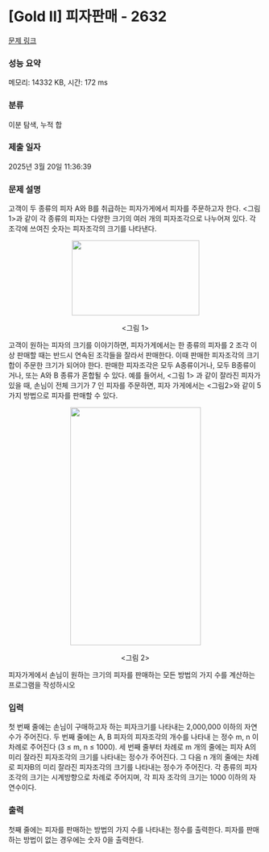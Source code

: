 # [Gold II] 피자판매 - 2632 

[문제 링크](https://www.acmicpc.net/problem/2632) 

### 성능 요약

메모리: 14332 KB, 시간: 172 ms

### 분류

이분 탐색, 누적 합

### 제출 일자

2025년 3월 20일 11:36:39

### 문제 설명

<p>고객이 두 종류의 피자 A와 B를 취급하는 피자가게에서 피자를 주문하고자 한다. <그림 1>과 같이 각 종류의 피자는 다양한 크기의 여러 개의 피자조각으로 나누어져 있다. 각 조각에 쓰여진 숫자는 피자조각의 크기를 나타낸다.</p>

<p style="text-align: center;"><img alt="" src="https://upload.acmicpc.net/716aac2f-1375-4484-bf48-023e0fd3d665/-/preview/" style="width: 253px; height: 149px;"></p>

<p style="text-align: center;"><그림 1></p>

<p>고객이 원하는 피자의 크기를 이야기하면, 피자가게에서는 한 종류의 피자를 2 조각 이상 판매할 때는 반드시 연속된 조각들을 잘라서 판매한다. 이때 판매한 피자조각의 크기 합이 주문한 크기가 되어야 한다. 판매한 피자조각은 모두 A종류이거나, 모두 B종류이거나, 또는 A와 B 종류가 혼합될 수 있다. 예를 들어서, <그림 1> 과 같이 잘라진 피자가 있을 때, 손님이 전체 크기가 7 인 피자를 주문하면, 피자 가게에서는 <그림2>와 같이 5 가지 방법으로 피자를 판매할 수 있다.</p>

<p style="text-align: center;"><img alt="" src="https://upload.acmicpc.net/11e274ec-7970-42ad-9ffa-6d926b261f19/-/preview/" style="width: 259px; height: 472px;"></p>

<p style="text-align: center;"><그림 2></p>

<p>피자가게에서 손님이 원하는 크기의 피자를 판매하는 모든 방법의 가지 수를 계산하는 프로그램을 작성하시오</p>

### 입력 

 <p>첫 번째 줄에는 손님이 구매하고자 하는 피자크기를 나타내는 2,000,000 이하의 자연수가 주어진다. 두 번째 줄에는 A, B 피자의 피자조각의 개수를 나타내 는 정수 m, n 이 차례로 주어진다 (3 ≤ m, n ≤ 1000). 세 번째 줄부터 차례로 m 개의 줄에는 피자 A의 미리 잘라진 피자조각의 크기를 나타내는 정수가 주어진다. 그 다음 n 개의 줄에는 차례로 피자B의 미리 잘라진 피자조각의 크기를 나타내는 정수가 주어진다. 각 종류의 피자조각의 크기는 시계방향으로 차례로 주어지며, 각 피자 조각의 크기는 1000 이하의 자연수이다.</p>

### 출력 

 <p>첫째 줄에는 피자를 판매하는 방법의 가지 수를 나타내는 정수를 출력한다. 피자를 판매하는 방법이 없는 경우에는 숫자 0을 출력한다.</p>

